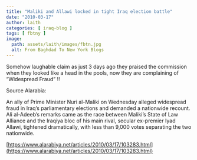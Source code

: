```yaml
---
title: "Maliki and Allawi locked in tight Iraq election battle"
date: "2010-03-17"
author: laith
categories: [ iraq-blog ]
tags: [ fbtny ]
image:
  path: assets/laith/images/fbtn.jpg
  alt: From Baghdad To New York Blogs
---
```


Somehow laughable claim as just 3 days ago they praised the commission when they looked like a head in the pools, now they are complaining of “Widespread Fraud” !!

Source Alarabia:

An ally of Prime Minister Nuri al-Maliki on Wednesday alleged widespread fraud in Iraq’s parliamentary elections and demanded a nationwide recount.  
Ali al-Adeeb’s remarks came as the race between Maliki’s State of Law Alliance and the Iraqiya bloc of his main rival, secular ex-premier Iyad Allawi, tightened dramatically, with less than 9,000 votes separating the two nationwide.

[https://www.alarabiya.net/articles/2010/03/17/103283.html](https://www.alarabiya.net/articles/2010/03/17/103283.html)
